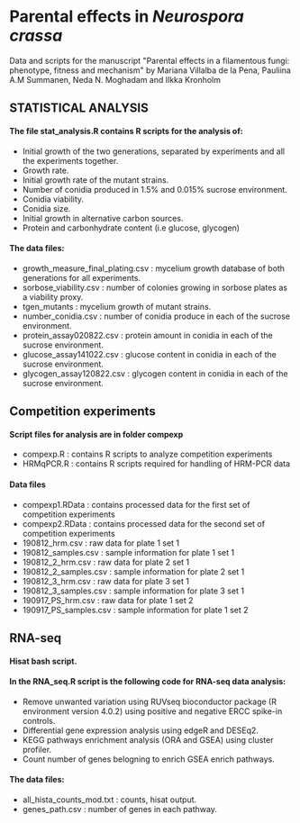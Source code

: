 # Parental effects in *Neurospora crassa*
Data and scripts for the manuscript "Parental effects in a filamentous fungi: phenotype, fitness and mechanism" by Mariana Villalba de la Pena, Pauliina A.M Summanen, Neda N. Moghadam and Ilkka Kronholm

## **STATISTICAL ANALYSIS**
#### The file stat_analysis.R contains R scripts for the analysis of:
- Initial growth of the two generations, separated by experiments and all the experiments                       together.
- Growth rate.
- Initial growth rate of the mutant strains.
- Number of conidia produced in 1.5% and 0.015% sucrose environment.
- Conidia viability.
- Conidia size.
- Initial growth in alternative carbon sources.
- Protein and carbonhydrate content (i.e glucose, glycogen)

#### The data files:
- growth_measure_final_plating.csv : mycelium growth database of both generations for all                  experiments. 
- sorbose_viability.csv : number of colonies growing in sorbose plates as a viability proxy.
- tgen_mutants : mycelium growth of mutant strains.
- number_conidia.csv : number of conidia produce in each of the sucrose environment.
- protein_assay020822.csv : protein amount in conidia in each of the sucrose environment.
- glucose_assay141022.csv : glucose content in conidia in each of the sucrose environment.
- glycogen_assay120822.csv : glycogen content in conidia in each of the sucrose environment.

## **Competition experiments**
#### Script files for analysis are in folder compexp
- compexp.R : contains R scripts to analyze competition experiments
- HRMqPCR.R : contains R scripts required for handling of HRM-PCR data
#### Data files
- compexp1.RData : contains processed data for the first set of competition experiments
- compexp2.RData : contains processed data for the second set of competition experiments
- 190812_hrm.csv : raw data for plate 1 set 1
- 190812_samples.csv : sample information for plate 1 set 1
- 190812_2_hrm.csv : raw data for plate 2 set 1
- 190812_2_samples.csv : sample information for plate 2 set 1
- 190812_3_hrm.csv : raw data for plate 3 set 1
- 190812_3_samples.csv : sample information for plate 3 set 1
- 190917_PS_hrm.csv : raw data for plate 1 set 2
- 190917_PS_samples.csv : sample information for plate 1 set 2

## **RNA-seq**
#### Hisat bash script.
#### In the RNA_seq.R script is the following code for RNA-seq data analysis:
- Remove unwanted variation using RUVseq bioconductor package (R environment version 4.0.2) using              positive and negative ERCC spike-in controls.
- Differential gene expression analysis using edgeR and DESEq2.
- KEGG pathways enrichment analysis (ORA and GSEA) using cluster profiler.
- Count number of genes belogning to enrich GSEA enrich pathways.
#### The data files:
- all_hista_counts_mod.txt : counts, hisat output.
- genes_path.csv : number of genes in each pathway.
